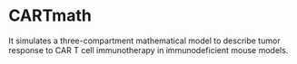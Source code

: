 # CARTmath
It simulates a three-compartment mathematical model to describe tumor response to CAR T cell immunotherapy in immunodeficient mouse models.
